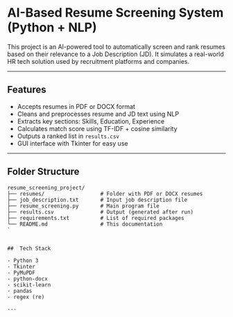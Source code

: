 #  AI-Based Resume Screening System (Python + NLP)

This project is an AI-powered tool to automatically screen and rank resumes based on their relevance to a Job Description (JD).
It simulates a real-world HR tech solution used by recruitment platforms and companies.

---

##  Features

- Accepts resumes in PDF or DOCX format
- Cleans and preprocesses resume and JD text using NLP
- Extracts key sections: Skills, Education, Experience
- Calculates match score using TF-IDF + cosine similarity
- Outputs a ranked list in `results.csv`
- GUI interface with Tkinter for easy use

---

##  Folder Structure

```
resume_screening_project/
├── resumes/                  # Folder with PDF or DOCX resumes
├── job_description.txt       # Input job description file
├── resume_screening.py       # Main program file
├── results.csv               # Output (generated after run)
├── requirements.txt          # List of required packages
└── README.md                 # This documentation
`


##  Tech Stack

- Python 3
- Tkinter
- PyMuPDF
- python-docx
- scikit-learn
- pandas
- regex (re)

---
